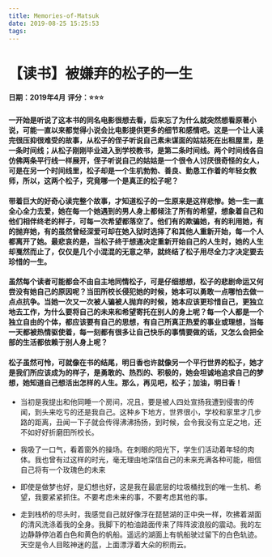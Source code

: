 ```yaml
---
title: Memories-of-Matsuk
date: 2019-08-25 15:25:53
tags:
---
```


# 【读书】被嫌弃的松子的一生

**日期：2019年4月**
**评分：⭐️⭐️⭐️**

#### 一开始是听说了这本书的同名电影很想去看，后来忘了为什么就突然想看原著小说，可能一直以来都觉得小说会比电影提供更多的细节和感情吧。这是一个让人读完很压抑很难受的故事，从松子的侄子听说自己素未谋面的姑姑死在出租屋里，是一条时间线；从松子刚刚毕业进入到学校教书，是第二条时间线。两个时间线各自仿佛两条平行线一样展开，侄子听说自己的姑姑是一个很令人讨厌很奇怪的女人，可是在另一个时间线里，松子却是一个生机勃勃、善良、勤恳工作着的年轻女教师，所以，这两个松子，究竟哪一个是真正的松子呢？

#### 带着巨大的好奇心读完整个故事，才知道松子的一生原来是这样悲惨。她一生一直全心全力去爱，她在每一个她遇到的男人身上都倾注了所有的希望，想象着自己和他们相伴终老的样子，可每一次希望都落空了。他们有的欺骗她，有的利用她，有的抛弃她，有的虽然曾经深爱可却在她入狱时选择了和其他人重新开始，每一个人都离开了她。最悲哀的是，当松子终于想通决定重新开始自己的人生时，她的人生却戛然而止了，仅仅是几个小混混的无意之举，就终结了松子用尽全力才决定要去珍惜的一生。

#### 虽然每个读者可能都会不由自主地同情松子，可是仔细想想，松子的悲剧命运又何尝没有她自己的原因呢？当田所校长侵犯她的时候，她本可以勇敢一点哪怕去做一点点抗争。当她一次又一次被人骗被人抛弃的时候，她本应该更珍惜自己，更独立地去工作，为什么要将自己的未来和希望寄托在别人的身上呢？每一个人都是一个独立自由的个体，都应该要有自己的思想，有自己所真正热爱的事业或理想，当每一天都被热情驱使着，每一刻都有很多让自己快乐的事情要做的话，又怎么会把全部的生活都依赖于别人身上呢？

#### 松子虽然可怜，可就像在书的结尾，明日香也许就像另一个平行世界的松子，她才是我们所应该成为的样子，是勇敢的、热烈的、积极的，她会坦诚地追求自己的梦想，她知道自己想活出怎样的人生。那么，再见吧，松子；加油，明日香！

* 当初是我提出和他同睡一个房间，况且，要是被人四处宣扬我遭到侵害的传闻，到头来吃亏的还是我自己。这种乡下地方，世界很小，学校和家里才几步路的距离，丑闻一下子就会传得沸沸扬扬，到时候，会令我没有立足之地，还不如好好折磨田所校长。

* 我吸了一口气，看着窗外的操场。在刺眼的阳光下，学生们活动着年轻的肉体。我也曾有过这样的时光，毫无理由地深信自己的未来充满各种可能，相信自己将有一个玫瑰色的未来

* 即使是做梦也好，是幻想也好，这是我在最底层的垃圾桶找到的唯一生机、希望，我要紧紧抓住。不要考虑未来的事，不要考虑其他的事。

* 走到栈桥的尽头时，我感觉自己就好像浮在琵琶湖的正中央一样，吹拂着湖面的清风洗涤着我的全身。我脚下的柏油路面传来了阵阵波浪般的震动。我的左边静静停泊着白色和黄色的帆船。遥远的湖面上有帆船驶过留下的白色轨迹。天空是令人目眩神迷的蓝，上面漂浮着大朵的积雨云。




